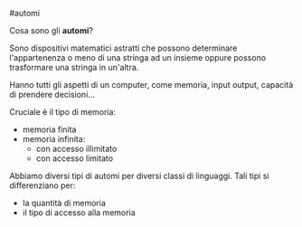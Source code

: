 #automi

Cosa sono gli **automi**?


Sono dispositivi matematici astratti che possono determinare l'appartenenza o meno di una stringa ad un insieme oppure possono trasformare una stringa in un'altra.

Hanno tutti gli aspetti di un computer, come memoria, input output, capacità di prendere decisioni...

Cruciale è il tipo di memoria:
- memoria finita
- memoria infinita:
	- con accesso illimitato
	- con accesso limitato


Abbiamo diversi tipi di automi per diversi classi di linguaggi. Tali tipi si differenziano per:
- la quantità di memoria
- il tipo di accesso alla memoria

